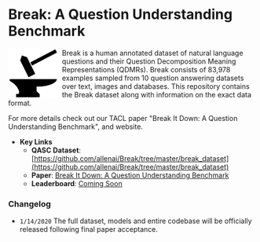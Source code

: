 # Break: A Question Understanding Benchmark

<img align="left" src="images/hammer_and_anvil-1.png" height="100"></img>
Break is a human annotated dataset of natural language questions and their Question Decomposition Meaning Representations (QDMRs). Break consists of 83,978 examples sampled from 10 question answering datasets over text, images and databases.
This repository contains the Break dataset along with information on the exact data format.

For more details check out our TACL paper "Break It Down: A Question Understanding Benchmark", and website.



* **Key Links**
	* **QASC Dataset**: [https://github.com/allenai/Break/tree/master/break_dataset](https://github.com/allenai/Break/tree/master/break_dataset)
	* **Paper**: [Break It Down: A Question Understanding Benchmark
](https://arxiv.org/)
	* **Leaderboard**:  [Coming Soon](https://leaderboard.allenai.org/)



### Changelog

- `1/14/2020` The full dataset, models and entire codebase will be officially released following final paper acceptance.



